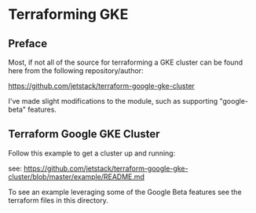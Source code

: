 # Terraforming GKE 

## Preface

Most, if not all of the source for terraforming a GKE cluster can be found here from the following repository/author: 

https://github.com/jetstack/terraform-google-gke-cluster

I've made slight modifications to the module, such as supporting "google-beta" features. 

## Terraform Google GKE Cluster

Follow this example to get a cluster up and running: 

see: https://github.com/jetstack/terraform-google-gke-cluster/blob/master/example/README.md

To see an example leveraging some of the Google Beta features see the terraform files in this directory. 



